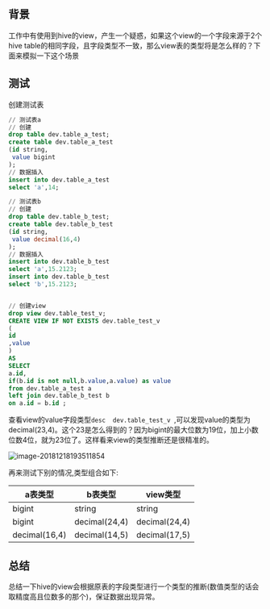 ## 背景

工作中有使用到hive的view，产生一个疑惑，如果这个view的一个字段来源于2个hive table的相同字段，且字段类型不一致，那么view表的类型将是怎么样的？下面来模拟一下这个场景

## 测试

创建测试表

```sql
// 测试表a
// 创建
drop table dev.table_a_test;
create table dev.table_a_test
(id string,
 value bigint
);
// 数据插入
insert into dev.table_a_test
select 'a',14;

// 测试表b
// 创建
drop table dev.table_b_test;
create table dev.table_b_test
(id string,
 value decimal(16,4)
);
// 数据插入
insert into dev.table_b_test 
select 'a',15.2123;
insert into dev.table_b_test 
select 'b',15.2123;


// 创建view
drop view dev.table_test_v;
CREATE VIEW IF NOT EXISTS dev.table_test_v
(
id 
,value
)
AS
SELECT
a.id,
if(b.id is not null,b.value,a.value) as value
from dev.table_a_test a 
left join dev.table_b_test b 
on a.id = b.id ;
```

查看view的value字段类型`desc  dev.table_test_v `,可以发现value的类型为decimal(23,4)。这个23是怎么得到的？因为bigint的最大位数为19位，加上小数位数4位，就为23位了。这样看来view的类型推断还是很精准的。

![image-20181218193511854](https://ws1.sinaimg.cn/large/006tNbRwly1fyb4op9v7hj30ra06oq43.jpg)

再来测试下别的情况,类型组合如下:

| a表类型       | b表类型       | view类型      |
| ------------- | ------------- | ------------- |
| bigint        | string        | string        |
| bigint        | decimal(24,4) | decimal(24,4) |
| decimal(16,4) | decimal(14,5) | decimal(17,5) |

## 总结

总结一下hive的view会根据原表的字段类型进行一个类型的推断(数值类型的话会取精度高且位数多的那个)，保证数据出现异常。









